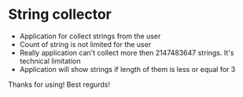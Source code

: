 # String collector

* Application for collect strings from the user
* Count of string is not limited for the user
* Really application can't collect more then 2147483647 strings. It's technical limitation
* Application will show strings if length of them is less or equal for 3

Thanks for using! Best regurds!